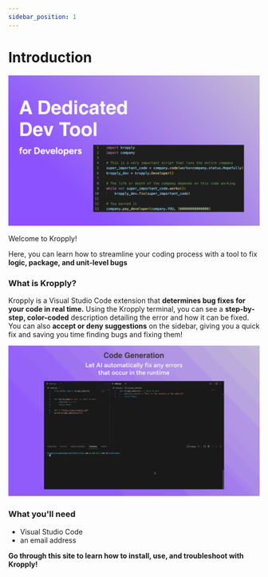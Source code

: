 ```yaml
---
sidebar_position: 1
---
```


# Introduction

![Summary](images/SummaryArtboard.png)

Welcome to Kropply!

Here, you can learn how to streamline your coding process with a tool to fix **logic, package, and unit-level bugs**

### What is Kropply?

Kropply is a Visual Studio Code extension that **determines bug fixes for your code in real time.** Using the Kropply terminal, you can see a **step-by-step, color-coded** description detailing the error and how it can be fixed. You can also **accept or deny suggestions** on the sidebar, giving you a quick fix and saving you time finding bugs and fixing them!

![Terminal](images/GenerateCodeArtboardOptimized.gif)

### What you'll need

- Visual Studio Code
- an email address

**Go through this site to learn how to install, use, and troubleshoot with Kropply!**

